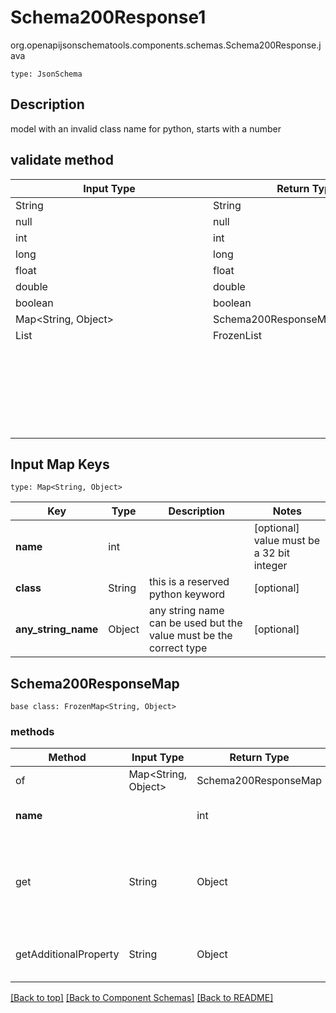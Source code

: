 # Schema200Response1
org.openapijsonschematools.components.schemas.Schema200Response.java
```
type: JsonSchema
```

## Description
model with an invalid class name for python, starts with a number

## validate method
| Input Type | Return Type | Notes |
| ---------- | ----------- | ----- |
| String | String | |
| null | null | |
| int | int | |
| long | long | |
| float | float | |
| double | double | |
| boolean | boolean | |
| Map<String, Object> | Schema200ResponseMap | |
| List<Object> | FrozenList<Object> | |

## Input Map Keys
```
type: Map<String, Object>
```
Key | Type |  Description | Notes
------------ | ------------- | ------------- | -------------
**name** | int |  | [optional] value must be a 32 bit integer
**class** | String | this is a reserved python keyword | [optional]
**any_string_name** | Object | any string name can be used but the value must be the correct type | [optional]

## Schema200ResponseMap
```
base class: FrozenMap<String, Object>
```

### methods
Method | Input Type | Return Type | Notes
------ | ---------- | ----------- | ------
of | Map<String, Object> | Schema200ResponseMap | a constructor
**name** | | int | [optional] value must be a 32 bit integer
get | String | Object | This model has invalid python names so this method is used under the hood when you access instance["class"], 
getAdditionalProperty | String | Object | provides type safety for additional properties

[[Back to top]](#top) [[Back to Component Schemas]](../../../README.md#Component-Schemas) [[Back to README]](../../../README.md)
